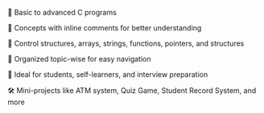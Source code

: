 📘 Basic to advanced C programs

🧠 Concepts with inline comments for better understanding

🔁 Control structures, arrays, strings, functions, pointers, and structures

📂 Organized topic-wise for easy navigation

📌 Ideal for students, self-learners, and interview preparation

🛠️ Mini-projects like ATM system, Quiz Game, Student Record System, and more

